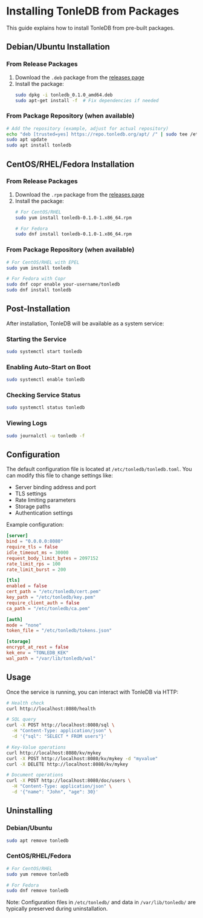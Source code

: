 # Installing TonleDB from Packages

This guide explains how to install TonleDB from pre-built packages.

## Debian/Ubuntu Installation

### From Release Packages

1. Download the `.deb` package from the [releases page](https://github.com/your-username/tonledb/releases)
2. Install the package:
   ```bash
   sudo dpkg -i tonledb_0.1.0_amd64.deb
   sudo apt-get install -f  # Fix dependencies if needed
   ```

### From Package Repository (when available)

```bash
# Add the repository (example, adjust for actual repository)
echo "deb [trusted=yes] https://repo.tonledb.org/apt/ /" | sudo tee /etc/apt/sources.list.d/tonledb.list
sudo apt update
sudo apt install tonledb
```

## CentOS/RHEL/Fedora Installation

### From Release Packages

1. Download the `.rpm` package from the [releases page](https://github.com/your-username/tonledb/releases)
2. Install the package:
   ```bash
   # For CentOS/RHEL
   sudo yum install tonledb-0.1.0-1.x86_64.rpm
   
   # For Fedora
   sudo dnf install tonledb-0.1.0-1.x86_64.rpm
   ```

### From Package Repository (when available)

```bash
# For CentOS/RHEL with EPEL
sudo yum install tonledb

# For Fedora with Copr
sudo dnf copr enable your-username/tonledb
sudo dnf install tonledb
```

## Post-Installation

After installation, TonleDB will be available as a system service:

### Starting the Service
```bash
sudo systemctl start tonledb
```

### Enabling Auto-Start on Boot
```bash
sudo systemctl enable tonledb
```

### Checking Service Status
```bash
sudo systemctl status tonledb
```

### Viewing Logs
```bash
sudo journalctl -u tonledb -f
```

## Configuration

The default configuration file is located at `/etc/tonledb/tonledb.toml`. You can modify this file to change settings like:

- Server binding address and port
- TLS settings
- Rate limiting parameters
- Storage paths
- Authentication settings

Example configuration:
```toml
[server]
bind = "0.0.0.0:8080"
require_tls = false
idle_timeout_ms = 30000
request_body_limit_bytes = 2097152
rate_limit_rps = 100
rate_limit_burst = 200

[tls]
enabled = false
cert_path = "/etc/tonledb/cert.pem"
key_path = "/etc/tonledb/key.pem"
require_client_auth = false
ca_path = "/etc/tonledb/ca.pem"

[auth]
mode = "none"
token_file = "/etc/tonledb/tokens.json"

[storage]
encrypt_at_rest = false
kek_env = "TONLEDB_KEK"
wal_path = "/var/lib/tonledb/wal"
```

## Usage

Once the service is running, you can interact with TonleDB via HTTP:

```bash
# Health check
curl http://localhost:8080/health

# SQL query
curl -X POST http://localhost:8080/sql \
  -H "Content-Type: application/json" \
  -d '{"sql": "SELECT * FROM users"}'

# Key-Value operations
curl http://localhost:8080/kv/mykey
curl -X POST http://localhost:8080/kv/mykey -d "myvalue"
curl -X DELETE http://localhost:8080/kv/mykey

# Document operations
curl -X POST http://localhost:8080/doc/users \
  -H "Content-Type: application/json" \
  -d '{"name": "John", "age": 30}'
```

## Uninstalling

### Debian/Ubuntu
```bash
sudo apt remove tonledb
```

### CentOS/RHEL/Fedora
```bash
# For CentOS/RHEL
sudo yum remove tonledb

# For Fedora
sudo dnf remove tonledb
```

Note: Configuration files in `/etc/tonledb/` and data in `/var/lib/tonledb/` are typically preserved during uninstallation.